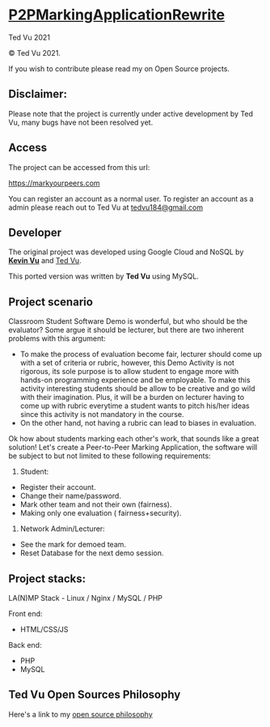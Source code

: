 # [P2PMarkingApplicationRewrite](https://markyourpeers.com)
Ted Vu 2021

© Ted Vu 2021. 

If you wish to contribute please read my  on Open Source projects.

## Disclaimer:

Please note that the project is currently under active development by Ted Vu, many bugs have not been resolved yet. 

## Access

The project can be accessed from this url:

https://markyourpeers.com

You can register an account as a normal user. To register an account as a admin please reach out to Ted Vu at tedvu184@gmail.com

## Developer

The original project was developed using Google Cloud and NoSQL by **[Kevin Vu](https://github.com/kevinvu184)** and [Ted Vu](https://github.com/Ted-Vu).

This ported version was written by **Ted Vu** using MySQL. 

## Project scenario

Classroom Student Software Demo is wonderful, but who should be the evaluator? Some argue it should be lecturer, but there are two inherent problems with this argument:

- To make the process of evaluation become fair, lecturer should come up with a set of criteria or rubric, however, this Demo Activity is not rigorous, its sole purpose is to allow student to engage more with hands-on programming experience and be employable. To make this activity interesting students should be allow to be creative and go wild with their imagination. Plus, it will be a burden on lecturer having to come up with rubric everytime a student wants to pitch his/her ideas since this activity is not mandatory in the course.
- On the other hand, not having a rubric can lead to biases in evaluation.

Ok how about students marking each other's work, that sounds like a great solution! Let's create a Peer-to-Peer Marking Application, the software will be subject to but not limited to these following requirements:

1. Student:

- Register their account.
- Change their name/password.
- Mark other team and not their own (fairness).
- Making only one evaluation ( fairness+security).

1. Network Admin/Lecturer:

- See the mark for demoed team.
- Reset Database for the next demo session.

## Project stacks:

LA(N)MP Stack - Linux / Nginx / MySQL / PHP

Front end:

- HTML/CSS/JS

Back end:

- PHP
- MySQL

## Ted Vu Open Sources Philosophy

Here's a link to my [open source philosophy](https://www.tedvu.com/blog/ted-vu-philosphy-on-open-source)




